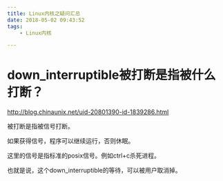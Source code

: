 ```yaml
---
title: Linux内核之疑问汇总
date: 2018-05-02 09:43:52
tags:
	- Linux内核

---
```




# down_interruptible被打断是指被什么打断？

http://blog.chinaunix.net/uid-20801390-id-1839286.html

被打断是指被信号打断。

如果获得信号，程序可以继续运行，否则休眠。

这里的信号是指标准的posix信号。例如ctrl+c杀死进程。

也就是说，这个down_interruptible的等待，可以被用户取消掉。

